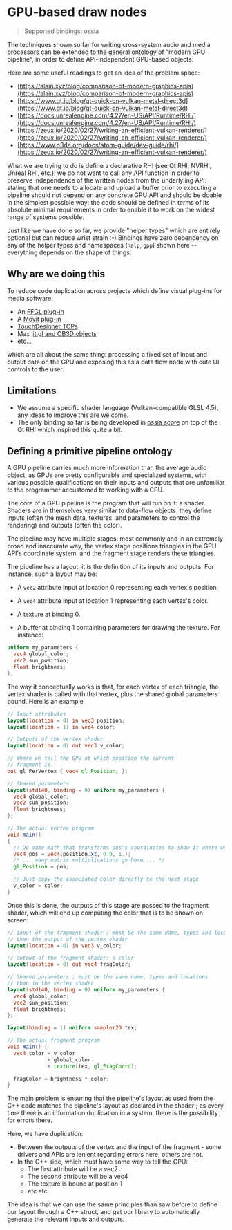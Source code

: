 # GPU-based draw nodes

> Supported bindings: ossia

The techniques shown so far for writing cross-system audio and media processors can be extended to the general ontology of "modern GPU pipeline", 
in order to define API-independent GPU-based objects.

Here are some useful readings to get an idea of the problem space: 

- [https://alain.xyz/blog/comparison-of-modern-graphics-apis](https://alain.xyz/blog/comparison-of-modern-graphics-apis)
- [https://www.qt.io/blog/qt-quick-on-vulkan-metal-direct3d](https://www.qt.io/blog/qt-quick-on-vulkan-metal-direct3d)
- [https://docs.unrealengine.com/4.27/en-US/API/Runtime/RHI/](https://docs.unrealengine.com/4.27/en-US/API/Runtime/RHI/)
- [https://zeux.io/2020/02/27/writing-an-efficient-vulkan-renderer/](https://zeux.io/2020/02/27/writing-an-efficient-vulkan-renderer/)
- [https://www.o3de.org/docs/atom-guide/dev-guide/rhi/](https://zeux.io/2020/02/27/writing-an-efficient-vulkan-renderer/)

What we are trying to do is define a declarative RHI (see Qt RHI, NVRHI, Unreal RHI, etc.): we do not want to call any API function 
in order to preserve independence of the written nodes from the underlyling API: stating that one needs to allocate and upload a buffer prior to executing 
a pipeline should not depend on any concrete GPU API and should be doable in the simplest possible way: the code 
should be defined in terms of its absolute minimal requirements in order to enable it to work on the widest range of systems possible.

Just like we have done so far, we provide "helper types" which are entirely optional but can reduce wrist strain :-)
Bindings have zero dependency on any of the helper types and namespaces (`halp`, `gpp`) shown here -- everything depends on the shape of things.

## Why are we doing this

To reduce code duplication across projects which define visual plug-ins for media software:

- An [FFGL plug-in](https://github.com/resolume/ffgl/blob/master/source/plugins/AddSubtract/AddSubtract.cpp)
- A [Movit plug-in](https://git.sesse.net/?p=movit;a=blob;f=dither_effect.cpp;h=3fa6aebc3fa8f674674ca37e37ac6932be78c6fe;hb=HEAD)
- [TouchDesigner TOPs](https://github.com/MeridianPoint/TouchDesignerOpenGLTOP/blob/master/OpenGLTOP/OpenGLTOP.cpp)
- Max [jit.gl and OB3D objects](https://cycling74.com/sdk/max-sdk-8.0.3/html/chapter_jit_ob3dqs.html)
- etc...

which are all about the same thing: processing a fixed set of input and output data on the GPU and exposing this as a data flow node 
with cute UI controls to the user.

## Limitations
- We assume a specific shader language (Vulkan-compatible GLSL 4.5), any ideas to improve this are welcome.
- The only binding so far is being developed in [ossia score](https://ossia.io) on top of the Qt RHI which inspired this quite a bit.

## Defining a primitive pipeline ontology

A GPU pipeline carries much more information than the average audio object, as GPUs are pretty configurable and specialized systems, with various possible qualifications on their inputs and outputs that are unfamiliar to the programmer accustomed to working with a CPU.

The core of a GPU pipeline is the program that will run on it: a shader. Shaders are in themselves very similar to data-flow objects: they define inputs (often the mesh data, textures, and parameters to control the rendering) and outputs (often the color). 

The pipeline may have multiple stages: most commonly and in an extremely broad and inaccurate way, the vertex stage positions triangles in the GPU API's coordinate system, and the fragment stage renders these triangles.

The pipeline has a layout: it is the definition of its inputs and outputs. For instance, such a layout may be:

- A `vec2` attribute input at location 0 representing each vertex's position.
- A `vec4` attribute input at location 1 representing each vertex's color.

- A texture at binding 0.
- A buffer at binding 1 containing parameters for drawing the texture. For instance:

```glsl
uniform my_parameters {
  vec4 global_color;
  vec2 sun_position;
  float brightness;
};
```

The way it conceptually works is that, for each vertex of each triangle, the vertex shader is called with that vertex, plus the shared global parameters bound. Here is an example

```glsl
// Input attributes
layout(location = 0) in vec3 position;
layout(location = 1) in vec4 color;

// Outputs of the vertex shader
layout(location = 0) out vec3 v_color;

// Where we tell the GPU at which position the current 
// fragment is.
out gl_PerVertex { vec4 gl_Position; };

// Shared parameters
layout(std140, binding = 0) uniform my_parameters {
  vec4 global_color;
  vec2 sun_position;
  float brightness;
};

// The actual vertex program
void main() 
{
  // Do some math that transforms pos's coordinates to show it where we want.
  vec4 pos = vec4(position.xt, 0.0, 1.);
  /* ... many matrix multiplications go here ... */
  gl_Position = pos;

  // Just copy the associated color directly to the next stage
  v_color = color;
}
```

Once this is done, the outputs of this stage are passed to the fragment shader, which 
will end up computing the color that is to be shown on screen: 

```glsl
// Input of the fragment shader ; must be the same name, types and locations
// than the output of the vertex shader
layout(location = 0) in vec3 v_color;

// Output of the fragment shader: a color
layout(location = 0) out vec4 fragColor;

// Shared parameters ; must be the same name, types and locations
// than in the vertex shader
layout(std140, binding = 0) uniform my_parameters {
  vec4 global_color;
  vec2 sun_position;
  float brightness;
};

layout(binding = 1) uniform sampler2D tex;

// The actual fragment program
void main() {
  vec4 color = v_color
             + global_color
             + texture(tex, gl_FragCoord);

  fragColor = brightness * color;
}
```

The main problem is ensuring that the pipeline's layout as used from the C++ code matches the pipeline's layout as declared in the shader ; as every time there is an information duplication in a system, there is the possibility for errors there.

Here, we have duplication: 

- Between the outputs of the vertex and the input of the fragment - some drivers and APIs are lenient regarding errors here, others are not.
- In the C++ side, which must have some way to tell the GPU:
  * The first attribute  will be a vec2
  * The second attribute will be a vec4
  * The texture is bound at position 1
  * etc etc.

The idea is that we can use the same principles than saw before to define our layout through a C++ struct, and get our library to automatically generate the relevant inputs and outputs.